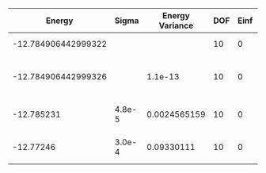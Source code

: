 | Energy              | Sigma  | Energy Variance | DOF | Einf | Method                     | Reference |
|---------------------|--------|-----------------|-----|------|----------------------------|-----------|
| -12.784906442999322 |        |                 | 10  | 0    | Exact Solution             | [code](https://github.com/varbench/methods/blob/main/programs/exact_ising_1d/exact_ising_1d.py) |
| -12.784906442999326 |        | 1.1e-13         | 10  | 0    | DMRG (bond dimension = 28) | [code](https://github.com/varbench/methods/blob/main/scripts/TFIsing/chain_10_P_1/dmrg.sh) |
| -12.785231          | 4.8e-5 | 0.0024565159    | 10  | 0    | RBM (alpha = 1)            | TODO: own code (RBM) |
| -12.77246           | 3.0e-4 | 0.09330111      | 10  | 0    | Jastrow baseline           | TODO: own code (Jastrow) |
